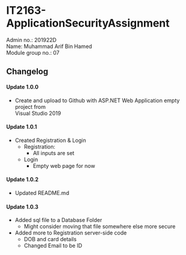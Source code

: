 # IT2163-ApplicationSecurityAssignment
Admin no.: 201922D \
Name: Muhammad Arif Bin Hamed \
Module group no.: 07



## Changelog
#### Update 1.0.0
* Create and upload to Github with ASP.NET Web Application empty project from\
Visual Studio 2019

#### Update 1.0.1
* Created Registration & Login
    * Registration:
        * All inputs are set
    * Login
        * Empty web page for now

#### Update 1.0.2
* Updated README.md

#### Update 1.0.3
* Added sql file to a Database Folder
    * Might consider moving that file somewhere else more secure
* Added more to Registration server-side code
    * DOB and card details
    * Changed Email to be ID


